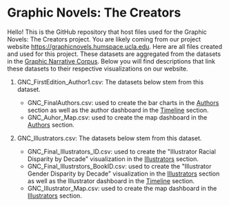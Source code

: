 # Graphic Novels: The Creators

Hello! This is the GitHub repository that host files used for the Graphic Novels: The Creators project. You are likely coming from our project website https://graphicnovels.humspace.ucla.edu. Here are all files created and used for this project. These datasets are aggregated from the datasets in the [Graphic Narrative Corpus](https://groups.uni-paderborn.de/graphic-literature/gncorpus/corpus.php). Below you will find descriptions that link these datasets to their respective visualizations on our website. 

1. GNC_FirstEdition_Author1.csv: The datasets below stem from this dataset.
   - GNC_FinalAuthors.csv: used to create the bar charts in the [Authors](https://graphicnovels.humspace.ucla.edu/authors/) section as well as the author dashboard in the [Timeline](https://graphicnovels.humspace.ucla.edu/timeline/) section.
   - GNC_Auhor_Map.csv: used to create the map dashboard in the [Authors](https://graphicnovels.humspace.ucla.edu/authors/) section.

2. GNC_Illustrators.csv: The datasets below stem from this dataset.
   - GNC_Final_Illustrators_ID.csv: used to create the "Illustrator Racial Disparity by Decade" visualization in the [Illustrators](https://graphicnovels.humspace.ucla.edu/illustrators/) section.
   - GNC_Final_Illustrstors_BookID.csv: used to create the "Illustrator Gender Disparity by Decade" visualization in the [Illustrators](https://graphicnovels.humspace.ucla.edu/illustrators/) section as well as the Illustrator dashboard in the [Timeline](https://graphicnovels.humspace.ucla.edu/timeline/) section.
   - GNC_Illustrator_Map.csv: used to create the map dashboard in the [Illustrators](https://graphicnovels.humspace.ucla.edu/illustrators/) section.
